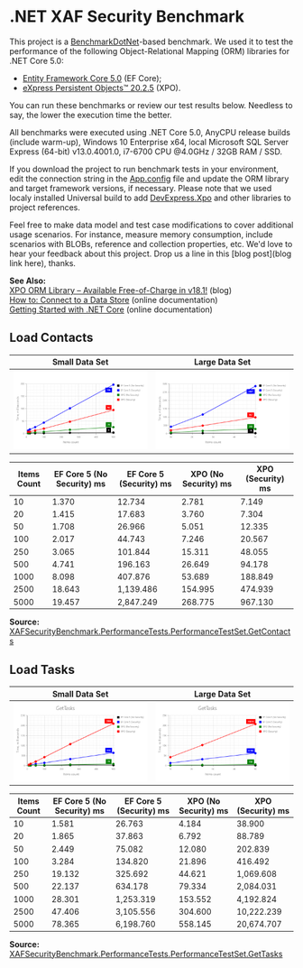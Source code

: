 # .NET XAF Security Benchmark
This project is a [BenchmarkDotNet](https://github.com/dotnet/BenchmarkDotNet)-based benchmark. We used it to test the performance of the following Object-Relational Mapping (ORM) libraries for .NET Core 5.0:<br/>
 - [Entity Framework Core 5.0](https://docs.microsoft.com/en-us/ef/core/) (EF Core);<br/>
 - [eXpress Persistent Objects™ 20.2.5](https://www.devexpress.com/Products/NET/ORM/) (XPO).<br/>
 
You can run these benchmarks or review our test results below. Needless to say, the lower the execution time the better.

All benchmarks were executed using .NET Core 5.0, AnyCPU release builds (include warm-up), Windows 10 Enterprise x64, local Microsoft SQL Server Express (64-bit) v13.0.4001.0, i7-6700 CPU @4.0GHz / 32GB RAM / SSD. 

If you download the project to run benchmark tests in your environment, edit the connection string in the [App.config](/Benchmarks/XAFSecurityBenchmark/App.config) file and update the ORM library and target framework versions, if necessary. Please note that we used localy installed Universal build to add [DevExpress.Xpo](https://www.nuget.org/packages/DevExpress.Xpo/) and other libraries to project references.  

Feel free to make data model and test case modifications to cover additional usage scenarios. For instance,  measure memory consumption, include scenarios with BLOBs, reference and collection properties, etc. We'd love to hear your feedback about this project. Drop us a line in this [blog post](blog link here), thanks.

**See Also:**<br/>
[XPO ORM Library – Available Free-of-Charge in v18.1!](https://community.devexpress.com/blogs/xpo/archive/2018/05/21/xpo-free-of-charge-in-v18-1.aspx) (blog)<br/>
[How to: Connect to a Data Store](https://documentation.devexpress.com/CoreLibraries/2123/DevExpress-ORM-Tool/Concepts/How-to-Connect-to-a-Data-Store) (online documentation)<br/>
[Getting Started with \.NET Core](https://documentation.devexpress.com/CoreLibraries/119377/DevExpress-ORM-Tool/Getting-Started/Getting-Started-with-NET-Core) (online documentation)


## Load Contacts

|                    Small Data Set                    |                    Large Data Set                    |
| ---------------------------------------------------- | ---------------------------------------------------- |
| ![](/Benchmarks/images/getContacts_smallDataSet.png) | ![](/Benchmarks/images/getContacts_largeDataSet.png) |

|Items Count | EF Core 5 (No Security) ms | EF Core 5 (Security) ms | XPO (No Security) ms | XPO (Security) ms |
|------------|----------------------------|-------------------------|----------------------|-------------------|
|10          |1.370                       |12.734                   |2.781                 |7.149              |
|20          |1.415                       |17.683                   |3.760                 |7.304              |
|50          |1.708                       |26.966                   |5.051                 |12.335             |
|100         |2.017                       |44.743                   |7.246                 |20.567             |
|250         |3.065                       |101.844                  |15.311                |48.055             |
|500         |4.741                       |196.163                  |26.649                |94.178             |
|1000        |8.098                       |407.876                  |53.689                |188.849            |
|2500        |18.643                      |1,139.486                |154.995               |474.939            |
|5000        |19.457                      |2,847.249                |268.775               |967.130            |

**Source:** [XAFSecurityBenchmark.PerformanceTests.PerformanceTestSet.GetContacts](Benchmarks/XAFSecurityBenchmark/XAFSecurityBenchmark/PerformanceTests/Base/PerformanceTestSet.cs#L87-L89)

## Load Tasks

|                    Small Data Set                    |                    Large Data Set                    |
| ---------------------------------------------------- | ---------------------------------------------------- |
| ![](/Benchmarks/images/getTasks_smallDataSet.png) | ![](/Benchmarks/images/getTasks_largeDataSet.png) |

|Items Count | EF Core 5 (No Security) ms | EF Core 5 (Security) ms | XPO (No Security) ms | XPO (Security) ms |
|------------|--------------------------|---------------------------|----------------------|-----------------------|
|10          |1.581                     |26.763                     |4.184                 |38.900                 |
|20          |1.865                     |37.863                     |6.792                 |88.789                 |
|50          |2.449                     |75.082                     |12.080                |202.839                |
|100         |3.284                     |134.820                    |21.896                |416.492                |
|250         |19.132                    |325.692                    |44.621                |1,069.608              |
|500         |22.137                    |634.178                    |79.334                |2,084.031              |
|1000        |28.301                    |1,253.319                  |153.552               |4,192.824              |
|2500        |47.406                    |3,105.556                  |304.600               |10,222.239             |
|5000        |78.365                    |6,198.760                  |558.145               |20,674.707             | 

**Source:** [XAFSecurityBenchmark.PerformanceTests.PerformanceTestSet.GetTasks](Benchmarks/XAFSecurityBenchmark/XAFSecurityBenchmark/PerformanceTests/Base/PerformanceTestSet.cs#L91-L93)

<!-- |Items Count | EF Core 5 (No Security) ms | EF Core 5 (Security) ms | XPO (No Security) ms | XPO (Security) ms |
|------------|--------------------------|-----------------------|-----------------------|-----------------------|
|10          |                          |                       |                       |                       |
|20          |                          |                       |                       |                       |
|50          |                          |                       |                       |                       |
|100         |                          |                       |                       |                       |
|250         |                          |                       |                       |                       |
|500         |                          |                       |                       |                       |
|1000        |                          |                       |                       |                       |
|2500        |                          |                       |                       |                       |
|5000        |                          |                       |                       |                       | -->